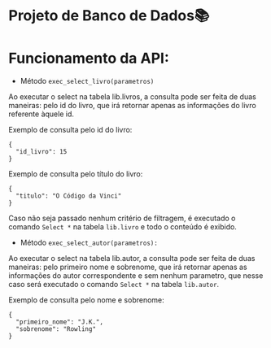 # Projeto de Banco de Dados📚

# Funcionamento da API:
- Método ```exec_select_livro(parametros)```

Ao executar o select na tabela lib.livros, a consulta pode ser feita de duas maneiras: pelo id do livro, que irá retornar apenas as informações do livro referente àquele id.

Exemplo de consulta pelo id do livro:
```
{
  "id_livro": 15
}
```
Exemplo de consulta pelo título do livro:
```
{
  "titulo": "O Código da Vinci"
}
```
Caso não seja passado nenhum critério de filtragem, é executado o comando ```Select *``` na tabela ```lib.livro``` e todo o conteúdo é exibido.

- Método ```exec_select_autor(parametros):```

Ao executar o select na tabela lib.autor, a consulta pode ser feita de duas maneiras: pelo primeiro nome e sobrenome, que irá retornar apenas as informações do autor correspondente e sem nenhum parametro, que nesse caso será executado o comando ```Select *``` na tabela ```lib.autor```.

Exemplo de consulta pelo nome e sobrenome:
```
{
  "primeiro_nome": "J.K.",
  "sobrenome": "Rowling"
}
```
